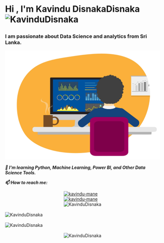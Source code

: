<!--START_SECTION:TITLE-->
# <p align = left>Hi , I'm Kavindu DisnakaDisnaka&ensp;<img src="https://media.giphy.com/media/hvRJCLFzcasrR4ia7z/giphy.gif" alt= "KavinduDisnaka" width="35"></p>
<!--END_SECTION:TITLE-->

<!--START_SECTION:SUBTITLE-->
### <p align = left>I am passionate about Data Science and analytics from Sri Lanka.</p>
<!--END_SECTION:SUBTITLE-->
<div align = "center">
    <img src = "https://github.com/KavinduDisnaka/KavinduDisnaka/blob/main/9ddd0a95-2705-4518-9c38-a4f8471f4441.png?raw=true" alt = "KavinduDisnaka"/> 
</div>

<!--START_SECTION:WORK-->

***<p align = left>🌱 I'm learning Python, Machine Learning, Power BI, and Other Data Science Tools. </p>***

***<p align = left>📫 How to reach me: </p>***
<div align="center">
    <a href="https://www.facebook.com/profile.php?id=61553150994051&mibextid=ZbWKwL"><img src="https://img.shields.io/badge/Facebook-Kavindu%20M%20Wanniarachchi-%231877F2?style=flat&logo=facebook&logoColor=white" alt="kavindu-mane"/></a>&nbsp; &nbsp;
   <br>
    <a href="www.linkedin.com/in/kavindu-disnaka-b022a8212"><img src="https://img.shields.io/badge/LinkedIn-Kavindu%20M%20Disnaka-%230077B5?style=flat&logo=linkedin&logoColor=white" alt="kavindu-mane"/></a>&nbsp; &nbsp;
   
</div>

<!--END_SECTION:WORK-->





<!--START_SECTION:PROFILE-VIEWS-->
<div align = "center">
    <img src = "https://komarev.com/ghpvc/?username=KavinduDisnaka&color=blue&style=flat" alt = "KavinduDisnaka"/> 
</div>
<!--END_SECTION:PROFILE-VIEWS--><br/>

<!--START_SECTION:README-STATS-->
<div align = "left">
    <img src = "https://github-readme-stats.vercel.app/api?username=KavinduDisnaka&show_icons=true&theme=default&hide_border=false&include_all_commits=false&count_private=false" alt = "KavinduDisnaka"/> 
</div>
<!--END_SECTION:README-STATS--><br/>

<!--START_SECTION:README-STATS-LANGUAGES-->
<div align = "left">
    <img src = "https://github-readme-stats.vercel.app/api/top-langs/?username=KavinduDisnaka&langs_count=8&theme=default&hide_border=false" alt = "KavinduDisnaka"/> 
</div>
<!--END_SECTION:README-STATS-LANGUAGES--><br/>

<!--START_SECTION:PROFILE-TROPHY-->
<div align = "center">
    <img src = "https://github-profile-trophy.vercel.app/?username=KavinduDisnaka&theme=flat&no-frame=false&no-bg=false&margin-w=2&column=-1" alt = "KavinduDisnaka"/> 
</div>
<!--END_SECTION:PROFILE-TROPHY--><br/>


<!-- Created with CreateME profile readme generator-->
